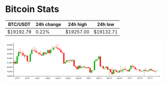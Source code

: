 # Bitcoin Stats

BTC/USDT|24h change|24h high|24h low|
|---|---|---|---|
|$19192.79|0.22%|$19257.00|$19132.71|

<img src="./chart.svg">
